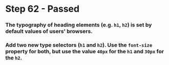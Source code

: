 # Step 62 - Passed

### The typography of heading elements (e.g. `h1`, `h2`) is set by default values of users' browsers.

### Add two new type selectors (`h1` and `h2`). Use the `font-size` property for both, but use the value `40px` for the `h1` and `30px` for the `h2`.
